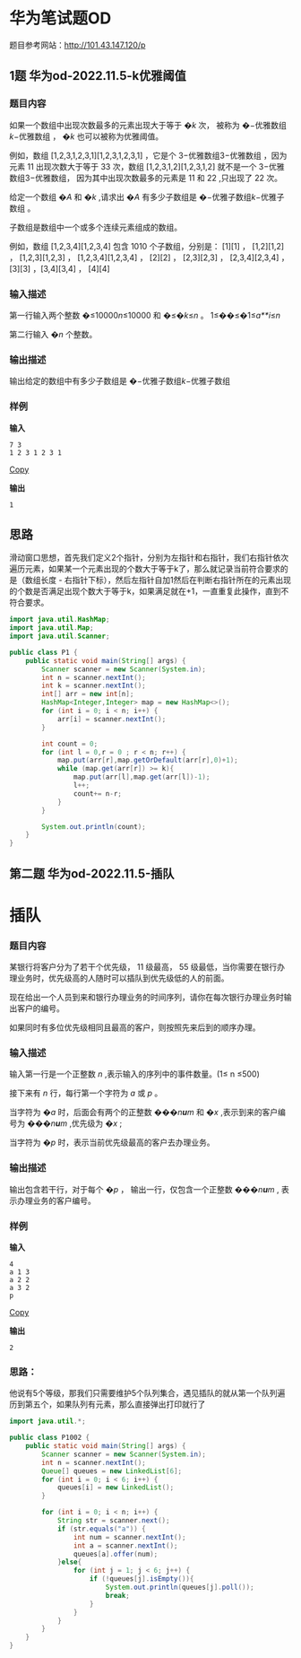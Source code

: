 # 华为笔试题OD

题目参考网站：http://101.43.147.120/p

## 1题 华为od-2022.11.5-k优雅阈值

### 题目内容

如果一个数组中出现次数最多的元素出现大于等于 �*k* 次， 被称为 �−优雅数组*k*−优雅数组 ， �*k* 也可以被称为优雅阈值。

例如，数组 [1,2,3,1,2,3,1][1,2,3,1,2,3,1] ，它是个 3−优雅数组3−优雅数组 ，因为元素 11 出现次数大于等于 33 次，数组 [1,2,3,1,2][1,2,3,1,2] 就不是一个 3−优雅数组3−优雅数组， 因为其中出现次数最多的元素是 11 和 22 ,只出现了 22 次。

给定一个数组 �*A* 和 �*k* ,请求出 �*A* 有多少子数组是 �−优雅子数组*k*−优雅子数组 。

子数组是数组中一个或多个连续元素组成的数组。

例如，数组 [1,2,3,4][1,2,3,4] 包含 1010 个子数组，分别是： [1][1] ， [1,2][1,2] ， [1,2,3][1,2,3] ， [1,2,3,4][1,2,3,4] ， [2][2] ， [2,3][2,3] ， [2,3,4][2,3,4] ， [3][3] ，[3,4][3,4] ， [4][4]

### 输入描述

第一行输入两个整数 �≤10000*n*≤10000 和 �≤�*k*≤*n* 。 1≤��≤�1≤*a**i*≤*n*

第二行输入 �*n* 个整数。

### 输出描述

输出给定的数组中有多少子数组是 �−优雅子数组*k*−优雅子数组

### 样例

**输入**

```none
7 3
1 2 3 1 2 3 1
```

[Copy](javascript:;)

**输出**

```none
1
```

## 思路

滑动窗口思想，首先我们定义2个指针，分别为左指针和右指针，我们右指针依次遍历元素，如果某一个元素出现的个数大于等于k了，那么就记录当前符合要求的是（数组长度 - 右指针下标），然后左指针自加1然后在判断右指针所在的元素出现的个数是否满足出现个数大于等于k，如果满足就在+1，一直重复此操作，直到不符合要求。

~~~java
import java.util.HashMap;
import java.util.Map;
import java.util.Scanner;

public class P1 {
    public static void main(String[] args) {
        Scanner scanner = new Scanner(System.in);
        int n = scanner.nextInt();
        int k = scanner.nextInt();
        int[] arr = new int[n];
        HashMap<Integer,Integer> map = new HashMap<>();
        for (int i = 0; i < n; i++) {
            arr[i] = scanner.nextInt();
        }

        int count = 0;
        for (int l = 0,r = 0 ; r < n; r++) {
            map.put(arr[r],map.getOrDefault(arr[r],0)+1);
            while (map.get(arr[r]) >= k){
                map.put(arr[l],map.get(arr[l])-1);
                l++;
                count+= n-r;
            }
        }

        System.out.println(count);
    }
}
~~~



## 第二题 华为od-2022.11.5-插队

# 插队

### 题目内容

某银行将客户分为了若干个优先级， 11 级最高， 55 级最低，当你需要在银行办理业务时，优先级高的人随时可以插队到优先级低的人的前面。

现在给出一个人员到来和银行办理业务的时间序列，请你在每次银行办理业务时输出客户的编号。

如果同时有多位优先级相同且最高的客户，则按照先来后到的顺序办理。

### 输入描述

输入第一行是一个正整数 *n* ,表示输入的序列中的事件数量。(1≤ n ≤500)

接下来有 *n* 行，每行第一个字符为 *a* 或 *p* 。

当字符为 �*a* 时，后面会有两个的正整数 ���*n**u**m* 和 �*x* ,表示到来的客户编号为 ���*n**u**m* ,优先级为 �*x* ;

当字符为 �*p* 时，表示当前优先级最高的客户去办理业务。

### 输出描述

输出包含若干行，对于每个 �*p* ， 输出一行，仅包含一个正整数 ���*n**u**m* , 表示办理业务的客户编号。

### 样例

**输入**

```none
4
a 1 3
a 2 2
a 3 2
p
```

[Copy](javascript:;)

**输出**

```none
2
```



### 思路：

他说有5个等级，那我们只需要维护5个队列集合，遇见插队的就从第一个队列遍历到第五个，如果队列有元素，那么直接弹出打印就行了

~~~java
import java.util.*;

public class P1002 {
    public static void main(String[] args) {
        Scanner scanner = new Scanner(System.in);
        int n = scanner.nextInt();
        Queue[] queues = new LinkedList[6];
        for (int i = 0; i < 6; i++) {
            queues[i] = new LinkedList();
        }

        for (int i = 0; i < n; i++) {
            String str = scanner.next();
            if (str.equals("a")) {
                int num = scanner.nextInt();
                int a = scanner.nextInt();
                queues[a].offer(num);
            }else{
                for (int j = 1; j < 6; j++) {
                    if (!queues[j].isEmpty()){
                        System.out.println(queues[j].poll());
                        break;
                    }
                }
            }
        }
    }
}
~~~

